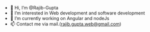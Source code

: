 - 👋 Hi, I’m @Rajib-Gupta
- 👀 I’m interested in Web development and software development
- 🌱 I’m currently working on Angular and nodeJs
- 📫 Contact me via mail.(rajib.gupta.web@gmail.com)

<!---
Rajib-Gupta/Rajib-Gupta is a ✨ special ✨ repository because its `README.md` (this file) appears on your GitHub profile.
You can click the Preview link to take a look at your changes.
--->
